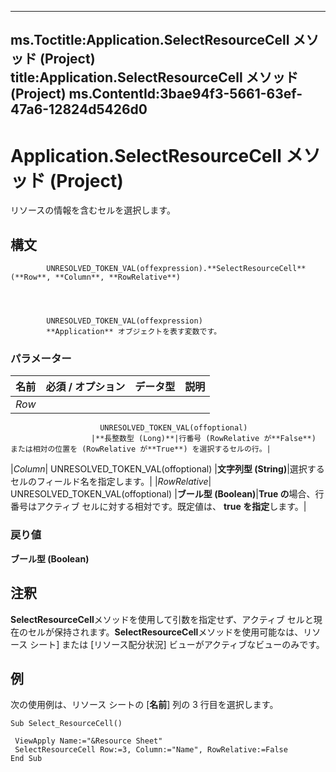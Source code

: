 

---
ms.Toctitle:Application.SelectResourceCell メソッド (Project)
title:Application.SelectResourceCell メソッド (Project)
ms.ContentId:3bae94f3-5661-63ef-47a6-12824d5426d0
---
# Application.SelectResourceCell メソッド (Project)




リソースの情報を含むセルを選択します。

## 構文

            UNRESOLVED_TOKEN_VAL(offexpression).**SelectResourceCell**(**Row**, **Column**, **RowRelative**)




            UNRESOLVED_TOKEN_VAL(offexpression)
            **Application** オブジェクトを表す変数です。

### パラメーター

|**名前**|**必須 / オプション**|**データ型**|**説明**|
|---|---|---|---|
|*Row*|
                        UNRESOLVED_TOKEN_VAL(offoptional)
                      |**長整数型 (Long)**|行番号 (RowRelative が**False**) または相対の位置を (RowRelative が**True**) を選択するセルの行。|
|*Column*|
                        UNRESOLVED_TOKEN_VAL(offoptional)
                      |**文字列型 (String)**|選択するセルのフィールド名を指定します。|
|*RowRelative*|
                        UNRESOLVED_TOKEN_VAL(offoptional)
                      |**ブール型 (Boolean)**|**True の**場合、行番号はアクティブ セルに対する相対です。既定値は、 **true を指定**します。|



### 戻り値
**ブール型 (Boolean)**





## 注釈
**SelectResourceCell**メソッドを使用して引数を指定せず、アクティブ セルと現在のセルが保持されます。**SelectResourceCell**メソッドを使用可能なは、リソース シート] または [リソース配分状況] ビューがアクティブなビューのみです。



## 例
次の使用例は、リソース シートの [**名前**] 列の 3 行目を選択します。

```vba
Sub Select_ResourceCell() 
 
 ViewApply Name:="&Resource Sheet" 
 SelectResourceCell Row:=3, Column:="Name", RowRelative:=False 
End Sub
```





